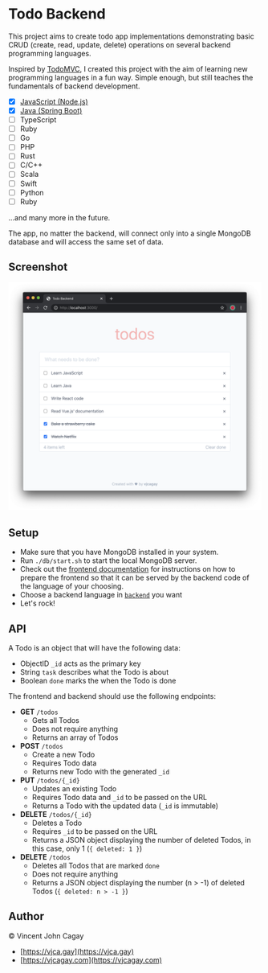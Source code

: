 # Todo Backend

This project aims to create todo app implementations demonstrating basic CRUD (create, read, update, delete) operations on several backend programming languages.

Inspired by [TodoMVC](http://todomvc.com), I created this project with the aim of learning new programming languages in a fun way. Simple enough, but still teaches the fundamentals of backend development.

- [x] [JavaScript (Node.js)](backend/javascript/README.md)
- [x] [Java (Spring Boot)](backend/java/README.md)
- [ ] TypeScript
- [ ] Ruby
- [ ] Go
- [ ] PHP
- [ ] Rust
- [ ] C/C++
- [ ] Scala
- [ ] Swift
- [ ] Python
- [ ] Ruby

...and many more in the future.

The app, no matter the backend, will connect only into a single MongoDB database and will access the same set of data.

## Screenshot

![screenshot](images/screenshot.png)

## Setup

- Make sure that you have MongoDB installed in your system.
- Run `./db/start.sh` to start the local MongoDB server.
- Check out the [frontend documentation](frontend/README.md) for instructions on how to prepare the frontend so that it can be served by the backend code of the language of your choosing.
- Choose a backend language in [`backend`](backend) you want
- Let's rock!

## API

A Todo is an object that will have the following data:

- ObjectID `_id` acts as the primary key
- String `task` describes what the Todo is about
- Boolean `done` marks the when the Todo is done

The frontend and backend should use the following endpoints:

- **GET** `/todos`
  - Gets all Todos
  - Does not require anything
  - Returns an array of Todos
- **POST** `/todos`
  - Create a new Todo
  - Requires Todo data
  - Returns new Todo with the generated `_id`
- **PUT** `/todos/{_id}`
  - Updates an existing Todo
  - Requires Todo data and `_id` to be passed on the URL
  - Returns a Todo with the updated data (`_id` is immutable)
- **DELETE** `/todos/{_id}`
  - Deletes a Todo
  - Requires `_id` to be passed on the URL
  - Returns a JSON object displaying the number of deleted Todos, in this case, only 1 (`{ deleted: 1 }`)
- **DELETE** `/todos`
  - Deletes all Todos that are marked `done`
  - Does not require anything
  - Returns a JSON object displaying the number (n > -1) of deleted Todos (`{ deleted: n > -1 }`)

## Author

© Vincent John Cagay

- [https://vjca.gay](https://vjca.gay)
- [https://vjcagay.com](https://vjcagay.com)
